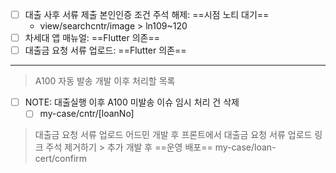 - [ ] 대출 사후 서류 제출 본인인증 조건 주석 해제: ==시점 노티 대기==
	- view/searchcntr/image > ln109~120
- [ ] 차세대 앱 매뉴얼: ==Flutter 의존==
- [ ] 대출금 요청 서류 업로드: ==Flutter 의존==

***

> A100 자동 발송 개발 이후 처리할 목록
- [ ] NOTE: 대출실행 이후 A100 미발송 이슈 임시 처리 건 삭제
	- [ ] my-case/cntr/[loanNo]

> 대출금 요청 서류 업로드 어드민 개발 후 프론트에서 대출금 요청 서류 업로드 링크 주석 제거하기 > 추가 개발 후 ==운영 배포==
> 	my-case/loan-cert/confirm


